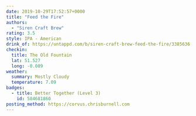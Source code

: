 ```yaml
---
date: 2019-10-29T17:52:57+0000
title: "Feed the Fire"
authors:
  - "Siren Craft Brew"
rating: 3.5
style: IPA - American
drink_of: https://untappd.com/b/siren-craft-brew-feed-the-fire/3385636
checkin:
  title: The Old Fountain
  lat: 51.527
  long: -0.089
weather:
  summary: Mostly Cloudy
  temperature: 7.09
badges:
  - title: Better Together (Level 3)
    id: 584681860
posting_method: https://corvus.chrisburnell.com
---
```

